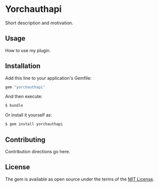 # Yorchauthapi
Short description and motivation.

## Usage
How to use my plugin.

## Installation
Add this line to your application's Gemfile:

```ruby
gem "yorchauthapi"
```

And then execute:
```bash
$ bundle
```

Or install it yourself as:
```bash
$ gem install yorchauthapi
```

## Contributing
Contribution directions go here.

## License
The gem is available as open source under the terms of the [MIT License](https://opensource.org/licenses/MIT).
